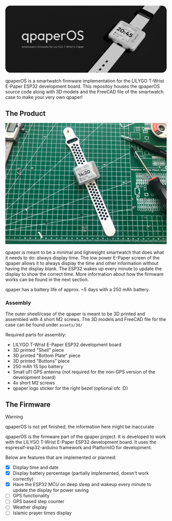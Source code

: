![banner](assets/qpaper_banner.png)

qpaperOS is a smartwatch firmware implementation for the LILYGO T-Wrist E-Paper ESP32 development board. This repositoy houses the qpaperOS source code along with 3D models and the FreeCAD file of the smartwatch case to make your very own qpaper!

## The Product

![screenshot](assets/qpaper_screenshot.jpeg)

qpaper is meant to be a minimal and lighweight smartwatch that does what it needs to do: always display time. The low power E-Paper screen of the qpaper allows it to always display the time and other information without having the display blank. The ESP32 wakes up every minute to update the display to show the correct time. More information about how the firmware works can be found in the next section.

qpaper has a battery life of approx. ~5 days with a 250 mAh battery.

### Assembly

The outer sheell/case of the qpaper is meant to be 3D printed and assembled with 4 short M2 screws. The 3D models and FreeCAD file for the case can be found under `assets/3d/`

Required parts for assembly:
- LILYGO T-Wrist E-Paper ESP32 development board
- 3D printed "Shell" piece
- 3D printed "Bottom Plate" piece
- 3D printed "Buttons" piece
- 250 mAh 1S lipo battery
- Small uFl GPS antenna (not required for the non-GPS version of the development board)
- 4x short M2 screws
- qpaper logo sticker for the right bezel (optional ofc :D)

## The Firmware

> [!WARNING]  
> qpaperOS is not yet finished, the information here might be inaccurate

qpaperOS is the firmware part of the qpaper project. It is developed to work with the LILYGO T-Wrist E-Paper ESP32 development board. It uses the espressif-esp32-arduino framework and PlatformIO for development.

Below are features that are implemented or planned:

- [x] Display time and date
- [x] Display battery percentage (partially implemented, doesn't work correctly)
- [x] Have the ESP32 MCU on deep sleep and wakeup every minute to update the display for power saving
- [ ] GPS functionality
- [ ] GPS based step counter
- [ ] Weather display
- [ ] Islamic prayer times display